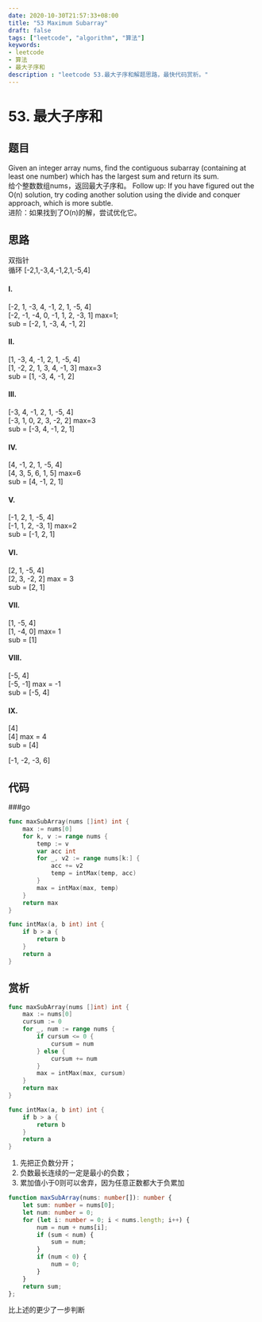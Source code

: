 ```yaml
---
date: 2020-10-30T21:57:33+08:00
title: "53 Maximum Subarray"
draft: false
tags: ["leetcode", "algorithm", "算法"]
keywords:
- leetcode
- 算法
- 最大子序和
description : "leetcode 53.最大子序和解题思路，最快代码赏析。"
---
```


# 53. 最大子序和

## 题目
Given an integer array nums, find the contiguous subarray (containing at least one number) which has the largest sum and return its sum.  
给个整数数组nums，返回最大子序和。
Follow up: If you have figured out the O(n) solution, try coding another solution using the divide and conquer approach, which is more subtle.  
进阶：如果找到了O(n)的解，尝试优化它。

## 思路
双指针  
循环 [-2,1,-3,4,-1,2,1,-5,4]  
#### I.   
[-2, 1, -3, 4, -1, 2, 1, -5, 4]  
[-2, -1, -4, 0, -1, 1, 2, -3, 1] max=1;  
sub = [-2, 1, -3, 4, -1, 2]  

#### II.   
[1, -3, 4, -1, 2, 1, -5, 4]   
[1, -2, 2, 1, 3, 4, -1, 3] max=3  
sub = [1, -3, 4, -1, 2]  

#### III.   
[-3, 4, -1, 2, 1, -5, 4]  
[-3, 1, 0, 2, 3, -2, 2] max=3  
sub = [-3, 4, -1, 2, 1]  

#### IV.   
[4, -1, 2, 1, -5, 4]   
[4, 3, 5, 6, 1, 5] max=6  
sub = [4, -1, 2, 1]  

#### V.   
[-1, 2, 1, -5, 4]    
[-1, 1, 2, -3, 1] max=2  
sub = [-1, 2, 1]

#### VI.   
[2, 1, -5, 4]    
[2, 3, -2, 2] max = 3  
sub = [2, 1]  

#### VII.   
[1, -5, 4]    
[1, -4, 0] max= 1  
sub = [1]  

#### VIII.   
[-5, 4]    
[-5, -1] max = -1  
sub = [-5, 4]    

#### IX.   
[4]    
[4] max = 4  
sub = [4]  

[-1, -2, -3, 6]



## 代码
###go
```go
func maxSubArray(nums []int) int {
	max := nums[0]
	for k, v := range nums {
		temp := v
		var acc int
		for _, v2 := range nums[k:] {
			acc += v2
			temp = intMax(temp, acc)
		}
		max = intMax(max, temp)
	}
	return max
}

func intMax(a, b int) int {
	if b > a {
		return b
	}
	return a
}
```

## 赏析
```go
func maxSubArray(nums []int) int {
	max := nums[0]
	cursum := 0
	for _, num := range nums {
		if cursum <= 0 {
			cursum = num
		} else {
			cursum += num
		}
		max = intMax(max, cursum)
	}
	return max
}

func intMax(a, b int) int {
	if b > a {
		return b
	}
	return a
}
```

1. 先把正负数分开；  
2. 负数最长连续的一定是最小的负数；  
3. 累加值小于0则可以舍弃，因为任意正数都大于负累加

```ts
function maxSubArray(nums: number[]): number {
    let sum: number = nums[0];
    let num: number = 0;
    for (let i: number = 0; i < nums.length; i++) {
        num = num + nums[i];
        if (sum < num) {
            sum = num;
        }
        if (num < 0) {
            num = 0;
        }
    }
    return sum;
};
```
比上述的更少了一步判断